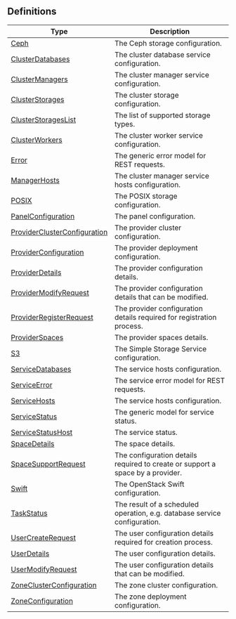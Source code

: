 
<a name="definitions"></a>
## Definitions

|Type|Description|
|---|---|
|[Ceph](definitions/Ceph.md)|The Ceph storage configuration.|
|[ClusterDatabases](definitions/ClusterDatabases.md)|The cluster database service configuration.|
|[ClusterManagers](definitions/ClusterManagers.md)|The cluster manager service configuration.|
|[ClusterStorages](definitions/ClusterStorages.md)|The cluster storage configuration.|
|[ClusterStoragesList](definitions/ClusterStoragesList.md)|The list of supported storage types.|
|[ClusterWorkers](definitions/ClusterWorkers.md)|The cluster worker service configuration.|
|[Error](definitions/Error.md)|The generic error model for REST requests.|
|[ManagerHosts](definitions/ManagerHosts.md)|The cluster manager service hosts configuration.|
|[POSIX](definitions/POSIX.md)|The POSIX storage configuration.|
|[PanelConfiguration](definitions/PanelConfiguration.md)|The panel configuration.|
|[ProviderClusterConfiguration](definitions/ProviderClusterConfiguration.md)|The provider cluster configuration.|
|[ProviderConfiguration](definitions/ProviderConfiguration.md)|The provider deployment configuration.|
|[ProviderDetails](definitions/ProviderDetails.md)|The provider configuration details.|
|[ProviderModifyRequest](definitions/ProviderModifyRequest.md)|The provider configuration details that can be modified.|
|[ProviderRegisterRequest](definitions/ProviderRegisterRequest.md)|The provider configuration details required for registration process.|
|[ProviderSpaces](definitions/ProviderSpaces.md)|The provider spaces details.|
|[S3](definitions/S3.md)|The Simple Storage Service configuration.|
|[ServiceDatabases](definitions/ServiceDatabases.md)|The service hosts configuration.|
|[ServiceError](definitions/ServiceError.md)|The service error model for REST requests.|
|[ServiceHosts](definitions/ServiceHosts.md)|The service hosts configuration.|
|[ServiceStatus](definitions/ServiceStatus.md)|The generic model for service status.|
|[ServiceStatusHost](definitions/ServiceStatusHost.md)|The service status.|
|[SpaceDetails](definitions/SpaceDetails.md)|The space details.|
|[SpaceSupportRequest](definitions/SpaceSupportRequest.md)|The configuration details required to create or support a space by a provider.|
|[Swift](definitions/Swift.md)|The OpenStack Swift configuration.|
|[TaskStatus](definitions/TaskStatus.md)|The result of a scheduled operation, e.g. database service configuration.|
|[UserCreateRequest](definitions/UserCreateRequest.md)|The user configuration details required for creation process.|
|[UserDetails](definitions/UserDetails.md)|The user configuration details.|
|[UserModifyRequest](definitions/UserModifyRequest.md)|The user configuration details that can be modified.|
|[ZoneClusterConfiguration](definitions/ZoneClusterConfiguration.md)|The zone cluster configuration.|
|[ZoneConfiguration](definitions/ZoneConfiguration.md)|The zone deployment configuration.|



